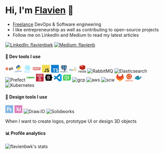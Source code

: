 # Hi, I'm [Flavien](https://links.berwick.fr/me-en) 👋

- [Freelance](https://links.berwick.fr/me-en-contact) DevOps & Software engineering
- I like entrepreneurship as well as contributing to open-source projects
- Follow me on LinkedIn and Medium to read my latest articles

[![LinkedIn: flavienbwk](https://img.shields.io/badge/-Flavien%20Berwick-blue?style=flat-square&logo=Linkedin&logoColor=white&link=https://www.linkedin.com/in/flavienb/)](https://links.berwick.fr/me-ldkn)
[![Medium: flavienb](https://img.shields.io/badge/-@flavienb-14c767?style=flat-square&amp;labelColor=14c767&amp;logo=Medium&amp;link=https://medium.com/@serbis)](https://links.berwick.fr/me-medium)

<h4>🚀 Dev tools I use</h4>
<p align="left">
<img src="https://raw.githubusercontent.com/devicons/devicon/master/icons/git/git-original-wordmark.svg" alt="git" width="25" height="25" />
<img src="https://raw.githubusercontent.com/devicons/devicon/master/icons/python/python-original-wordmark.svg" alt="python" width="25" height="25" />
<img src="https://raw.githubusercontent.com/devicons/devicon/master/icons/react/react-original-wordmark.svg" alt="react" width="25" height="25" />
<img src="https://raw.githubusercontent.com/devicons/devicon/master/icons/npm/npm-original-wordmark.svg" alt="npm" width="25" height="25" />
<img src="https://raw.githubusercontent.com/devicons/devicon/master/icons/javascript/javascript-original.svg" alt="javascript" width="25" height="25" />
<img src="https://raw.githubusercontent.com/devicons/devicon/master/icons/typescript/typescript-original.svg" alt="typescript" width="25" height="25" />
<img src="https://raw.githubusercontent.com/devicons/devicon/master/icons/postgresql/postgresql-original-wordmark.svg" alt="PostgreSQL" width="25" height="25" />
<img src="https://raw.githubusercontent.com/devicons/devicon/master/icons/mysql/mysql-original-wordmark.svg" alt="mysql" width="25" height="25" />
<img src="https://raw.githubusercontent.com/devicons/devicon/master/icons/redis/redis-original-wordmark.svg" title="Redis" alt="redis" width="25" height="25" />
<img src="https://cdn.worldvectorlogo.com/logos/rabbitmq.svg" title="RabbitMQ" alt="RabbitMQ" width="25" height="25" />
<img src="https://cdn.worldvectorlogo.com/logos/elasticsearch.svg" title="Elasticsearch" alt="Elasticsearch" width="25" height="25" />
<img src="https://speeload.com/uploads/vzpROhPSto.png" title="Prefect" alt="Prefect" width="25" height="25" />
<img src="https://raw.githubusercontent.com/devicons/devicon/master/icons/nginx/nginx-original.svg" alt="nginx" width="25" height="25" />
<img src="https://raw.githubusercontent.com/devicons/devicon/master/icons/travis/travis-plain.svg" title="Travis" alt="travis" width="25" height="25" />
<img src="https://raw.githubusercontent.com/devicons/devicon/master/icons/bootstrap/bootstrap-plain.svg" title="Bootstrap" alt="bootstrap" width="25" height="25" />
<img src="https://raw.githubusercontent.com/devicons/devicon/master/icons/vscode/vscode-original.svg" alt="VSCode" width="25" height="25" />
<img src="https://raw.githubusercontent.com/devicons/devicon/master/icons/qt/qt-original.svg" title="Qt" alt="Qt" width="25" height="25" />
<img src="https://www.vectorlogo.zone/logos/google_cloud/google_cloud-icon.svg" title="Google Cloud Platform" alt="gcp" width="25" height="25" />
<img src="https://avatars.githubusercontent.com/u/2232217?s=200&v=4" title="AWS" alt="aws" width="25" height="25" />
<img src="https://www.scaleway.com/favicon/favicon.svg" title="Scaleway" alt="scw" width="25" height="25" />
<img src="https://raw.githubusercontent.com/devicons/devicon/master/icons/gitlab/gitlab-original.svg" alt="GitLab" width="25" height="25" />
<img src="https://raw.githubusercontent.com/devicons/devicon/master/icons/ubuntu/ubuntu-plain-wordmark.svg" alt="ubuntu" width="25" height="25" />
<img src="https://raw.githubusercontent.com/devicons/devicon/master/icons/docker/docker-original.svg" alt="Docker" width="25" height="25" />
<img src="https://www.vectorlogo.zone/logos/kubernetes/kubernetes-icon.svg" alt="Kubernetes" width="25" height="25" />
</p>

<h4>🎨 Design tools I use</h4>

<p align="left">
<img src="https://raw.githubusercontent.com/devicons/devicon/master/icons/photoshop/photoshop-plain.svg" title="Photoshop" alt="Photoshop" width="25" height="25" />
<img src="https://raw.githubusercontent.com/devicons/devicon/master/icons/xd/xd-plain.svg" title="Adobe XD" alt="Adobe XD" width="25" height="25" />
<img src="https://app.diagrams.net/images/apple-touch-icon.png" title="Draw.IO" alt="Draw.IO" width="25" height="25" />
<img src="https://icon-library.com/images/solidworks-icon/solidworks-icon-25.jpg" title="Solidworks" alt="Solidworks" width="25" height="25" />
</p>

<p class="muted">When I want to create logos, prototype UI or design 3D objects</p>
  
<h4>📊 Profile analytics</h4>

![flavienbwk's stats](https://github-readme-stats.vercel.app/api?username=flavienbwk&show_icons=true&theme=default&bg_color=30,f7f7f7,d1d1d1&title_color=4b495c&text_color=707070&border_color=f0f0f0&icon_color=636363&border_radius=0&count_private=true)

